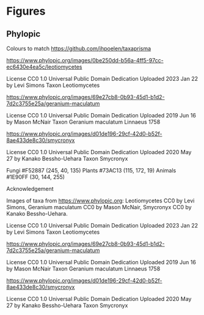 # Figures


## Phylopic

Colours to match https://github.com/jhpoelen/taxaprisma

https://www.phylopic.org/images/0be250dd-b56a-4ff5-97cc-ec6430e4ea5c/leotiomycetes

License	CC0 1.0 Universal Public Domain Dedication
Uploaded	2023 Jan 22 by Levi Simons
Taxon	Leotiomycetes

https://www.phylopic.org/images/69e27cb8-0b93-45d1-b1d2-7d2c3755e25a/geranium-maculatum

License	CC0 1.0 Universal Public Domain Dedication
Uploaded	2019 Jun 16 by Mason McNair
Taxon	Geranium maculatum Linnaeus 1758

https://www.phylopic.org/images/d01de196-29cf-42d0-b52f-8ae433de8c30/smycronyx

License	CC0 1.0 Universal Public Domain Dedication
Uploaded	2020 May 27 by Kanako Bessho-Uehara
Taxon	Smycronyx


Fungi #F52887 (245, 40, 135)
Plants #73AC13 (115, 172, 19)
Animals #1E90FF (30, 144, 255)


Acknowledgement

Images of taxa from https://www.phylopic.org: Leotiomycetes CC0 by Levi Simons, Geranium maculatum CC0 by Mason McNair, Smycronyx CC0 by Kanako Bessho-Uehara.


License	CC0 1.0 Universal Public Domain Dedication
Uploaded	2023 Jan 22 by Levi Simons
Taxon	Leotiomycetes

https://www.phylopic.org/images/69e27cb8-0b93-45d1-b1d2-7d2c3755e25a/geranium-maculatum

License	CC0 1.0 Universal Public Domain Dedication
Uploaded	2019 Jun 16 by Mason McNair
Taxon	Geranium maculatum Linnaeus 1758

https://www.phylopic.org/images/d01de196-29cf-42d0-b52f-8ae433de8c30/smycronyx

License	CC0 1.0 Universal Public Domain Dedication
Uploaded	2020 May 27 by Kanako Bessho-Uehara
Taxon	Smycronyx
